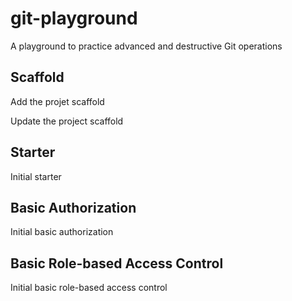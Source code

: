 # git-playground

A playground to practice advanced and destructive Git operations

## Scaffold

Add the projet scaffold

Update the project scaffold

## Starter

Initial starter

## Basic Authorization

Initial basic authorization

## Basic Role-based Access Control

Initial basic role-based access control
